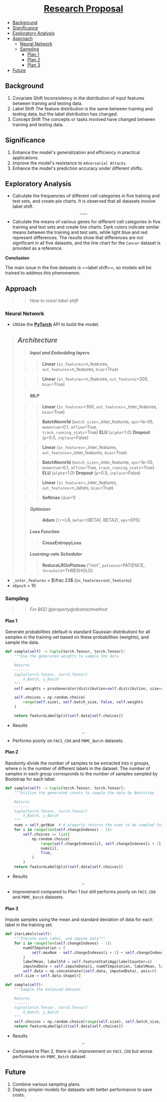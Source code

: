 <div align="center">
 <h1><a href="https://github.com/metaboulie/fedorAop">Research Proposal</a></h1>
</div>

- [Background](#background)
- [Significance](#significance)
- [Exploratory Analysis](#exploratory-analysis)
- [Approach](#approach)
  - [Neural Network](#neural-network)
  - [Sampling](#sampling)
    - [Plan 1](#plan-1)
    - [Plan 2](#plan-2)
    - [Plan 3](#plan-3)
- [Future](#future)

## Background

1. Covariate Shift
   Inconsistency in the distribution of input features between training and testing data.
2. Label Shift
   The feature distribution is the same between training and testing data, but the label distribution has changed.
3. Concept Shift
   The concepts or tasks involved have changed between training and testing data.

## Significance

1. Enhance the model's generalization and efficiency in practical applications.
2. Improve the model's resistance to `Adversarial Attacks`.
3. Enhance the model's prediction accuracy under different shifts.

## Exploratory Analysis

- Calculate the frequencies of different cell categories in five training and test sets, and create pie charts. It is observed that all datasets involve label shift.
<div align="center">
<img src="../images/labelProportions/Cancer.png" style="zoom:25%;"><img src="../images/labelProportions/FACS_CD8.png" style="zoom:25%;"><img src="../images/labelProportions/PBMC_Batch.png" style="zoom:25%;"><img src="../images/labelProportions/PBMC_COVID.png" style="zoom:25%;"><img src="../images/labelProportions/cSCC.png" style="zoom:25%;"><img src="../images/newplot.png" style="zoom:25%;">
</div>

- Calculate the means of various genes for different cell categories in five training and test sets and create line charts. Dark colors indicate similar means between the training and test sets, while light blue and red represent differences. The results show that differences are not significant in all five datasets, and the line chart for the `Cancer` dataset is provided as a reference.

**Conclusion**

The main issue in the five datasets is ==label shift==, so models will be trained to address this phenomenon.

## Approach

> > _How to resist label shift_

### Neural Network

- Utilize the [**PyTorch**](https://pytorch.org/docs/stable/nn.html) API to build the model.

>## _Architecture_
>> #### _Input and Embedding layers_
>
>> > **Linear** (`in_features`=n_features, `out_features`=n_features, `bias`=True)
>
>> > **Linear** (`in_features`=n_features, `out_features`=300, `bias`=True)
>
>> #### _MLP_
>
>> > **Linear** (`in_features`=300, `out_features`=\_inter_features, `bias`=True)
>
>> > **BatchNorm1d** (`batch_size`=\_inter_features, `eps`=1e-05, `momentum`=0.1, `affine`=True, `    track_running_stats`=True)
>> > **ELU** (`alpha`=1.0)
>> > **Dropout** (`p`=0.5, `inplace`=False)
>
>> > **Linear** (`in_features`=\_inter_features, `out_features`=\_inter_features, `bias`=True)
>
>> > **BatchNorm1d** (`batch_size`=\_inter_features, `eps`=1e-05, `momentum`=0.1, `affine`=True, `track_running_stats`=True)
>> > **ELU** (`alpha`=1.0)
>> > **Dropout** (`p`=0.5, `inplace`=False)
>
>> > **Linear** (`in_features`=\_inter_features, `out_features`=n_labels, `bias`=True)
>
>> > **Softmax** (`dim`=1)
>
>> #### _Optimizer_
>>
>> > **Adam** (`lr`=LR, `betas`=(BETA1, BETA2), `eps`=EPS)
>>
>> #### _Loss Function_
>>
>> > **CrossEntropyLoss**
>>
>> #### _Learning-rate Scheduler_
>>
>> > **ReduceLROnPlateau** ("min", `patience`=PATIENCE, `threshold`=THRESHOLD)

- `_inter_features` = $\frac 23$ (`in_features`+`out_features`)
- `nEpoch` = 10

### Sampling

> > _For BGD_ _@property@abstractmethod_

#### Plan 1

Generate probabilities (default is standard Gaussian distribution) for all samples in the training set based on these probabilities (weights), and sample the data.

```python
def sample(self) -> tuple[torch.Tensor, torch.Tensor]:
    """Use the generated weights to sample the data

    Returns
    -------
    tuple[torch.Tensor, torch.Tensor]
        X_Batch, y_Batch
    """
    self.weights = prosGenerator(distribution=self.distribution, size=self.size)

    self.choices = np.random.choice(
        range(self.size), self.batch_size, False, self.weights
    )

    return featureLabelSplit(self.data[self.choices])
```

- Results

<div align="center"> <img src="../images/trainMetricsMethod1.png" style="zoom:25%;"><img src="../images/testMetricsMethod1.png" style="zoom:25%;"> </div>

- Performs poorly on `FACS_CD8` and `PBMC_Batch` datasets.

#### Plan 2

Randomly divide the number of samples to be extracted into n groups, where n is the number of different labels in the dataset. The number of samples in each group corresponds to the number of samples sampled by Bootstrap for each label.

```python
def sample(self) -> tuple[torch.Tensor, torch.Tensor]:
    """Utilize the generated counts to sample the data by Bootstrap

    Returns
    -------
    tuple[torch.Tensor, torch.Tensor]
        X_Batch, y_Batch
    """
    nums = self.getNum  # A property returns the nums to be sampled for each label
    for i in range(len(self.changeIndexes) - 1):
        self.choices += list(
            np.random.choice(
                range(self.changeIndexes[i], self.changeIndexes[i + 1]),
                nums[i],
                True,
            )
        )
    return featureLabelSplit(self.data[self.choices])
```

- Results

<div align="center"> <img src="../images/trainMetricsMethod2.png" style="zoom:25%;"><img src="../images/testMetricsMethod2.png" style="zoom:25%;"> </div>

- Improvement compared to Plan 1 but still performs poorly on `FACS_CD8` and `PBMC_Batch` datasets.

#### Plan 3

Impute samples using the mean and standard deviation of data for each label in the training set.

```python
def iterLabels(self):
    """Iterate each label, and impute data"""
    for i in range(len(self.changeIndexes) - 1):
        numOfImputation = (
            self.maxNum - self.changeIndexes[i + 1] + self.changeIndexes[i]
        )
        labelMean, labelStd = self.featureStatsAgg(labelCounter=i)
        imputedData = self.imputeData(i, numOfImputation, labelMean, labelStd)
        self.data = np.concatenate((self.data, imputedData), axis=0)
    self.size = self.data.shape[0]

def sample(self):
    """Sample the balanced dataset

    Returns
    -------
    tuple[torch.Tensor, torch.Tensor]
        X_Batch, y_Batch
    """
    self.choices = np.random.choice(range(self.size), self.batch_size, True)
    return featureLabelSplit(self.data[self.choices])
```

- Results

<div align="center"> <img src="../images/trainMetricsMethod3.png" style="zoom:25%;"><img src="../images/testMetricsMethod3.png" style="zoom:25%;"> </div>

- Compared to Plan 2, there is an improvement on `FACS_CD8` but worse performance on `PBMC_Batch` dataset.

## Future

1. Combine various sampling plans.
2. Deploy simpler models for datasets with better performance to save costs.
